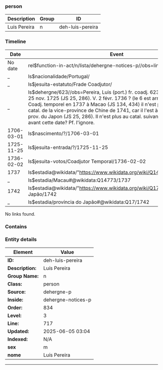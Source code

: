 ### person






| Description | Group | ID |
|-- | -- | -- |
| Luís Pereira| n |deh-luis-pereira |



### Timeline

| Date       | Event                   |
|------------|-------------------------|
| No date| rel$function-in-act/n/lista/dehergne-notices-p//obs=line: 717|
| _ | ls$nacionalidade/Portugal/|
| _ | ls$jesuita-estatuto/Frade Coadjutor/|
| _ | ls$dehergne/623//obs=Pereira, Luis (port.) fr. coadj. 623 N. 1 mars 1706 -E. 25 nov. 1725 (JS 25, 286). V. 2 févr. 1736 ? (le 6 est arraché), coadj. temp. Coadj. temporel en 1737 à Macao (JS 134, 434) il n'est plus marqué au catal. de la vice-province de Chine de 1741, car il l'est à celui de 1742 de la prov. du Japon (JS 25, 286). Il n'est plus au catal. suivant (1751) et serait M. avant cette date? Pf. l'ignore.|
| 1706-03-01| ls$nascimento/?/1706-03-01|
| 1725-11-25| ls$jesuita-entrada/?/1725-11-25|
| 1736-02-02| ls$jesuita-votos/Coadjutor Temporal/1736-02-02|
| 1737| ls$estadia@wikidata/"https://www.wikidata.org/wiki/Q14773"%Macau/1737|
| _ | ls$estadia/Macau#@wikidata:Q14773/1737|
| 1742| ls$estadia@wikidata/"https://www.wikidata.org/wiki/Q17"%província do Japão/1742|
| _ | ls$estadia/província do Japão#@wikidata:Q17/1742|

No links found.




### Contains




### Entity details

| Element | Value |
|----|---|
| **ID:**    | deh-luis-pereira |
| **Description:** | Luís Pereira |
| **Group Name:** | n |
| **Class:** | person |
| **Source:** | dehergne-p |
| **Inside:**| dehergne-notices-p |
| **Order:** | 834 |
| **Level:** | 3 |
| **Line:**  | 717 |
| **Updated:** | 2025-06-05 03:04 |
| **Indexed:** | N/A |
| **sex** | m|
| **nome** | Luís Pereira|


---